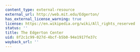 ```yaml
---
content_type: external-resource
external_url: http://web.mit.edu/Edgerton/
has_external_license_warning: true
license: https://en.wikipedia.org/wiki/All_rights_reserved
status: ''
title: The Edgerton Center
uid: 8f2c1c99-027d-4bcf-b5b0-94e1917fe37c
wayback_url: ''
---
```

